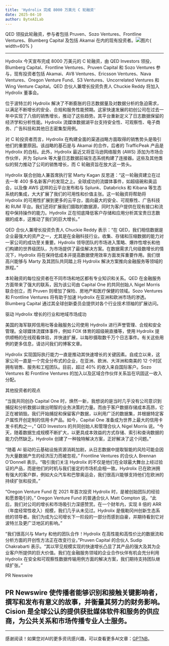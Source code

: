 ```yaml
---
title: 'Hydrolix 完成 8000 万美元 C 轮融资'
date: 2025-04-10
author: ByteAILab
---
```


QED 领投此轮融资，参与者包括 Pruven、Sozo Ventures、Frontline Ventures、Blumberg Capital 及包括 Akamai 在内的现有投资者。![图片](https://ai-techpark.com/wp-content/uploads/Hydrolix.jpg){ width=60% }

---


Hydrolix 今天宣布完成 8000 万美元的 C 轮融资，由 QED Investors 领投，Blumberg Capital、Frontline Ventures、Pruven Capital 和 Sozo Ventures 参与，现有投资者包括 Akamai、AV8 Ventures、Ericsson Ventures、Nava Ventures、Oregon Venture Fund、S3 Ventures、Uncorrelated Ventures 和 Wing Venture Capital。QED 合伙人兼增长投资负责人 Chuckie Reddy 将加入 Hydrolix 董事会。

位于波特兰的 Hydrolix 解决了不断膨胀的日志数据量及对数据分析的急迫需求，以满足不断增长的安全、合规和服务性能预期。这家快速发展的初创公司在过去一年中实现了八倍的销售增长，推动了这些趋势。其平台重新定义了日志数据保留的经济学和分析性能。Hydrolix 流媒体数据湖平台支持安全性、可观察性、电子商务、广告科技和其他日志密集型用例。

对 C 轮投资者而言，Hydrolix 在构建全面的渠道战略方面取得的销售势头是吸引他们的重要原因。该战略的基石是与 Akamai 的合作，后者的 TrafficPeak 产品是 Hydrolix 的白标。此外，Hydrolix 最近又将亚马逊网络服务 (AWS) 添加为市场合作伙伴，并为 Splunk 等大量日志数据前端生态系统构建了连接器。这些及其他类似的努力推动了公司的销售增长，而 C 轮融资旨在放大这一势头。

Hydrolix 联合创始人兼首席执行官 Marty Kagan 反思道：“这一轮融资建立在过去一年 400 多名新客户的发现之上。全球成功的流媒体事件，如超级碗和奥运会，以及像 AWS 这样的云平台发布和与 Splunk、Databricks 和 Kibana 等生态系统的集成，大大扩展了我们的可用性和价值主张。这一轮融资将帮助将 Hydrolix 的可用性扩展到更多的云平台，面向最大的安全、可观察性、广告科技和 RUM 平台。我们还将扩展我们摄取的数据源，同时为客户提供在现有接口和流程中保持操作的能力。Hydrolix 正在彻底降低客户存储和应用分析其宝贵日志数据的成本，这推动了我们的巨大增长。”

QED 合伙人兼增长投资负责人 Chuckie Reddy 表示：“在 QED，我们相信数据是企业最强大的资产之一，尤其是在金融科技行业。收集、存储和压缩数据的能力对一家公司的成功至关重要。Hydrolix 领导团队的市场进入策略、爆炸性增长和他们构建的世界级团队，为市场提供了最佳解决方案。在数据需求几何级数增长的情况下，Hydrolix 将在保持低成本并提高数据使用效率方面发挥重要作用。我们很高兴能够与 Marty 及其团队共同踏上将 Hydrolix 解决方案推向金融服务等领域的旅程。”

本轮融资的每位投资者在不同市场和地区都有专业知识和关系。QED 在金融服务方面带来了强大的联系，因为该公司由 Capital One 的共同创始人 Nigel Morris 联合创立，而 Pruven 则增加了保险、房地产和医疗保健的领域。Sozo Ventures 和 Frontline Ventures 将有助于加速 Hydrolix 在亚洲和欧洲市场的渗透。Blumberg Capital 通过其全球创新委员会提供对各个行业技术领袖的扩展访问。

驱动 Hydrolix 增长的行业和地域市场成功 

美国的海军联邦信用社等金融服务公司使用 Hydrolix 进行声誉管理、合规和安全管理。全球媒体流媒体事件，例如 FOX 体育的超级碗直播等，使用 Hydrolix 提供顺畅的在线观看体验，并快速扩展，以每秒摄取数千万个日志事件。有关这些用例的更多信息，请访问我们的博客文章。

Hydrolix 实现国际执行能力一直是推动其快速增长的关键因素。自成立以来，这家公司一直是一个完全分布式的企业，在亚洲、欧洲、大洋洲和南美的 12 个时区拥有销售、服务和工程团队。目前，超过 40% 的收入来自国际客户。Sozo Ventures 和 Frontline Ventures 的加入以及区域合作伙伴关系旨在巩固这一收入分配。

其他投资者的观点 

“当我共同创办 Capital One 时，焕然一新，我想说的是当时几乎没有公司意识到捕捉和分析数据以做出明智的业务决策的力量。而由于客户数据存储成本高昂，它正在被销毁。我们开始捕捉和保留客户数据，以利用广泛的数据集，并根据特定客户属性开创定制的信用卡产品。如今，Capital One 准备成为世界上最大的信用卡发卡机构之一，” QED Investors 的共同创始人和管理合伙人 Nigel Morris 说。“今天，随着数据生成规模不断扩大，以更具成本效益的方式存储、索引和查询数据的能力仍然缺乏。Hydrolix 创建了一种独特解决方案，正好解决了这个问题。”

“随着 AI 驱动的云基础设施资源消耗加剧，从日志数据中提取智能的风险可能会因为大量数据产生的经济压力而被忽视，” Frontline Ventures 的合伙人 Brennan O'Donnell 表示。“吸引我们关注 Hydrolix 的不仅是他们在全球最大舞台上经过验证的产品，而是他们的时机与我们鉴定的市场机会相一致。Hydrolix 已在欧洲拥有强大的客户群，例如大众汽车和巴黎奥运会，我们很高兴能够支持他们在欧洲的持续扩张和投资。”

“Oregon Venture Fund 在 2021 年首次投资 Hydrolix 时，是被创始团队的经验和愿景吸引的，” Oregon Venture Fund 的普通合伙人 Matt Compton 说。“此后，我们对公司的增长和市场吸引力深感赞赏。在一个财年内，实现 8 倍的 ARR（年度经常性收入）规模，我们几乎从未见过。Hydrolix 是俄勒冈州创新生态系统的领导者。我们为成为公司增长下一阶段的一部分而感到自豪，并期待看到它对波特兰及更广泛地区的影响。”

“我们很高兴与 Marty 和他的团队合作！Hydrolix 在高性能和高性价比的数据流和分析方面的开创性方法正在改变行业，”Pruven Capital 的合伙人 Sudip Chakrabarti 表示。“其以罕见规模实现的快速增长凸显了其产品的强大及其为企业客户所提供的巨大价值。我们在金融服务领域的企业合作伙伴有机会充分利用 Hydrolix 在安全和可观察性数据传输用例方面的解决方案，我们期待支持团队继续扩张。”

PR Newswire 

PR Newswire 使传播者能够识别和接触关键影响者，撰写和发布有意义的故事，并衡量其努力的财务影响。Cision 是全球公认的提供获批媒体软件和服务的供应商，为公共关系和市场传播专业人士服务。
---
---
感谢阅读！如果您对AI的更多资讯感兴趣，可以查看更多AI文章：[GPTNB](https://gptnb.com)。